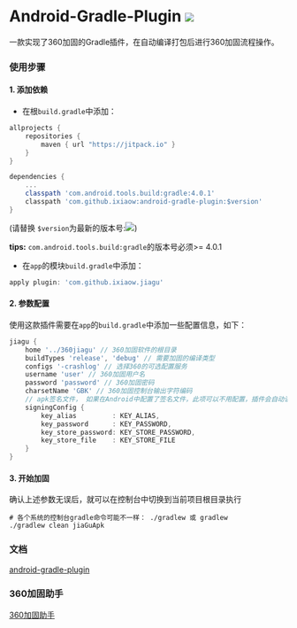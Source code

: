 # Android-Gradle-Plugin [![](https://jitpack.io/v/ixiaow/android-gradle-plugin.svg)](https://jitpack.io/#ixiaow/android-gradle-plugin)

一款实现了360加固的Gradle插件，在自动编译打包后进行360加固流程操作。

### 使用步骤

#### 1. 添加依赖

* 在根`build.gradle`中添加：

```groovy
allprojects {
    repositories {
        maven { url "https://jitpack.io" }
    }
}

dependencies {
    ...
    classpath 'com.android.tools.build:gradle:4.0.1'
    classpath 'com.github.ixiaow:android-gradle-plugin:$version'
}
```

(请替换 `$version`为最新的版本号:[![](https://jitpack.io/v/ixiaow/android-gradle-plugin.svg)](https://jitpack.io/#ixiaow/android-gradle-plugin))

**tips:** `com.android.tools.build:gradle`的版本号必须>= 4.0.1

* 在`app`的模块`build.gradle`中添加：

```groovy
apply plugin: 'com.github.ixiaow.jiagu'
```

#### 2. 参数配置

使用这款插件需要在`app`的`build.gradle`中添加一些配置信息，如下：

```groovy
jiagu {
    home '../360jiagu' // 360加固软件的根目录
    buildTypes 'release', 'debug' // 需要加固的编译类型
    configs '-crashlog' // 选择360的可选配置服务
    username 'user' // 360加固用户名
    password 'password' // 360加固密码
    charsetName 'GBK' // 360加固控制台输出字符编码
    // apk签名文件， 如果在Android中配置了签名文件，此项可以不用配置，插件会自动读取名为'release'的签名文件
    signingConfig { 
        key_alias         : KEY_ALIAS, 
        key_password      : KEY_PASSWORD,
        key_store_password: KEY_STORE_PASSWORD,
        key_store_file    : KEY_STORE_FILE
    }
}
```

#### 3. 开始加固

确认上述参数无误后，就可以在控制台中切换到当前项目根目录执行

```shell
# 各个系统的控制台gradle命令可能不一样： ./gradlew 或 gradlew 
./gradlew clean jiaGuApk 
```

### 文档

[android-gradle-plugin](https://ixiaow.github.io/android-gradle-plugin/plugin/com.github.ixiaow.jiagu/index.html)

### 360加固助手

[360加固助手](https://jiagu.360.cn/#/global/download)

